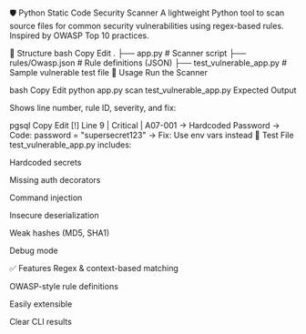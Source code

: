 🛡️ Python Static Code Security Scanner
A lightweight Python tool to scan source files for common security vulnerabilities using regex-based rules. Inspired by OWASP Top 10 practices.

📁 Structure
bash
Copy
Edit
.
├── app.py                 # Scanner script
├── rules/Owasp.json       # Rule definitions (JSON)
├── test_vulnerable_app.py # Sample vulnerable test file
🚀 Usage
Run the Scanner

bash
Copy
Edit
python app.py scan test_vulnerable_app.py
Expected Output

Shows line number, rule ID, severity, and fix:

pgsql
Copy
Edit
[!] Line 9 | Critical | A07-001
→ Hardcoded Password
→ Code: password = "supersecret123"
→ Fix:  Use env vars instead
🧪 Test File
test_vulnerable_app.py includes:

Hardcoded secrets

Missing auth decorators

Command injection

Insecure deserialization

Weak hashes (MD5, SHA1)

Debug mode

✅ Features
Regex & context-based matching

OWASP-style rule definitions

Easily extensible

Clear CLI results
